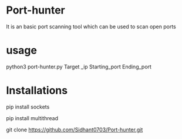 # Port-hunter
It is an basic port scanning tool which can be used to scan open ports

# usage
 python3 port-hunter.py Target _ip Starting_port Ending_port
 
# Installations

 
 

 pip install sockets

 pip install multithread

 git clone https://github.com/Sidhant0703/Port-hunter.git
 
